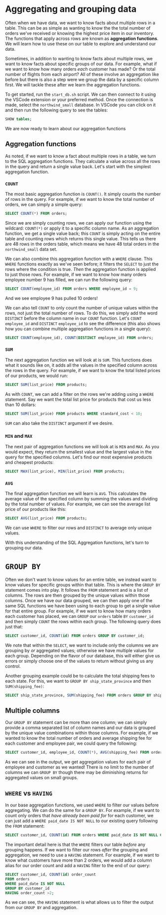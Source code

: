 # Aggregating and grouping data
Often when we have data, we want to know facts about multiple rows in a table. This can be as simple as wanting to know the the total number of orders we've received or knowing the highest price item in our inventory. The functions that apply across rows are known as **aggregation functions**. We will learn how to use these on our table to explore and understand our data. 

Sometimes, in addition to wanting to know facts about multiple rows, we want to know facts about specific groups of our data. For example, what if we want to know how many orders *each* customer has made? Or the total number of flights from each airport? All of these involve an aggregation like before but there is also a step were we group the data by a specific column first. We will tackle these after we learn the aggregation functions.

To get started, run the `start_db.sh` script. We can then connect to it using the VSCode extension or your preferred method. Once the connection is made, select the `northwind_small` database. In VSCode you can click on it and then run the following query to see the tables:

```sql
SHOW tables;
```

We are now ready to learn about our aggregation functions

## Aggregation functions
As noted, if we want to know a fact about multiple rows in a table, we turn to the SQL aggregation functions. They calculate a value across all the rows in the query and return a single value back. Let's start with the simplest aggregation function.

### `COUNT`
The most basic aggregation function is `COUNT()`. It simply counts the number of rows in the query. For example, if we want to know the total number of orders, we can simply a simple query:

```sql
SELECT COUNT(*) FROM orders;
```

Since we are simply counting rows, we can apply our function using the wildcard: `COUNT(*)` or apply it to a specific column name. As an aggregation function, we get a single value back; this `COUNT` is simply acting on the entire table and counting rows which returns this single value. This tells us there are 48 rows in the orders table, which means we have 48 total orders in the `northwind_small` data set. 

We can also combine this aggregation function with a `WHERE` clause. This `WHERE` functions exactly as we've seen before; it filters the `SELECT` to just the rows where the condition is true. *Then* the aggregation function is applied to just those rows. For example, if we want to know how many orders employee number 9 has filled, we can run the following query:

```sql
SELECT COUNT(employee_id) FROM orders WHERE employee_id = 9;
```

And we see employee 9 has pulled 10 orders! 

We can also tell `COUNT` to only count the number of unique values within the rows, not just the total number of rows. To do this, we simply add the word `DISTINCT` before the column name in our `COUNT` function. Let's `COUNT` `employee_id` and `DISTINCT` `employee_id` to see the difference (this also shows how you can combine multiple aggregation functions in a single query):

```sql
SELECT COUNT(employee_id), COUNT(DISTINCT employee_id) FROM orders;
```

### `SUM`

The next aggregation function we will look at is `SUM`. This functions does what it sounds like on, it adds all the values in the specified column across the rows in the query. For example, if we want to know the total listed prices of our products, we would run:

```sql
SELECT SUM(list_price) FROM products;
```

As with `COUNT`, we can add a filter on the rows we're adding using a `WHERE` statement. Say we want the total list price for products that cost us less than 10 dollars:

```sql
SELECT SUM(list_price) FROM products WHERE standard_cost < 10;
```

`SUM` can also take the `DISTINCT` argument if we desire.

### `MIN` and `MAX`

The next pair of aggregation functions we will look at is `MIN` and `MAX`. As you would expect, they return the smallest value and the largest value in the query for the specified columns. Let's find our most expensive products and cheapest products:

```sql
SELECT MAX(list_price), MIN(list_price) FROM products;
```

### `AVG`
The final aggregation function we will learn is `AVG`. This calculates the average value of the specified column by summing the values and dividing by the total number of values. For example, we can see the average list price of our products like this:

```sql
SELECT AVG(list_price) FROM products;
```

We can use `WHERE` to filter our rows and `DISTINCT` to average only unique values.

With this understanding of the SQL Aggregation functions, let's turn to grouping our data.

# `GROUP BY`
Often we don't want to know values for an entire table, we instead want to know values for specific groups within that table. This is where the `GROUP BY` statement comes into play. It follows the `FROM` statement and is a list of columns. The rows are then grouped by the unique values within those columns. Once we have our data grouped, we can then apply one of the same SQL functions we have been using to each group to get a single value for that entire group. For example, if we want to know how many orders each customer has placed, we can `GROUP` our `orders` table `BY` `customer_id` and then simply `COUNT` the rows within each group. The following query does just that:

```sql
SELECT customer_id, COUNT(id) FROM orders GROUP BY customer_id;
```

We note that within the `SELECT`, we want to include only the columns we are grouping by *or* aggregated values; otherwise we have multiple values for each group. Depending on the flavor of our database, this will either give us errors or simply choose one of the values to return without giving us any control.

Another grouping example could be to calculate the total shipping fees to each state. For this, we want to `GROUP BY ship_state_province` and then `SUM(shipping_fee)`:

```sql
SELECT ship_state_province, SUM(shipping_fee) FROM orders GROUP BY ship_state_province;
```

## Multiple columns
Our `GROUP BY` statement can be more than one column; we can simply provide a comma separated list of column names and our data is grouped by the unique value combinations within those columns. For example, if we wanted to know the total number of orders and average shipping fee for each customer and employee pair, we could query the following:

```sql
SELECT customer_id, employee_id, COUNT(*), AVG(shipping_fee) FROM orders GROUP BY customer_id, employee_id;
```

As we can see in the output, we get aggregation values for each pair of employee and customer as we wanted! There is no limit to the number of columns we can `GROUP BY` though there may be diminishing returns for aggregated values on small groups. 


## `WHERE` vs `HAVING`

In our base aggregation functions, we used `WHERE` to filter our values before aggregating. We can do the same for a `GROUP BY`. For example, if we want to count only orders that *have already been paid for* for each customer, we can just add a `WHERE paid_date IS NOT NULL` to our existing query following the `FROM` statement:

```sql
SELECT customer_id, COUNT(id) FROM orders WHERE paid_date IS NOT NULL GROUP BY customer_id;
```
The important detail here is that the `WHERE` filters our table *before* any grouping happens. If we want to filter our rows *after* the grouping and aggregation, we need to use a `HAVING` statement. For example, if we want to know what customers have more than 2 orders, we would add a column alias for our order count and add a `HAVING` filter to the end of our query:

```sql
SELECT customer_id, COUNT(id) order_count 
FROM orders 
WHERE paid_date IS NOT NULL 
GROUP BY customer_id 
HAVING order_count >2;
```

As we can see, the `HAVING` statement is what allows us to filter the output from our `GROUP BY` and aggregation.
